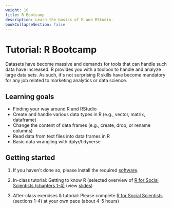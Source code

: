 ```yaml
---
weight: 10
title: R Bootcamp
description: Learn the basics of R and RStudio.
bookCollapseSection: false
---
```


# Tutorial: R Bootcamp

Datasets have become massive and demands for tools that can handle such data have increased. R provides you with a toolbox to handle and analyze large data sets. As such, it's not surprising R skills have become mandatory for any job  related to marketing analytics or data science.

## Learning goals

* Finding your way around R and RStudio
* Create and handle various data types in R (e.g., vector, matrix, dataframe)
* Change the content of data frames (e.g., create, drop, or rename columns)
* Read data from text files into data frames in R
* Basic data wrangling with dplyr/tidyverse
<!--Filter data in data frames (e.g., by index, logical expressions, missing records, etc.)
-->
<!--  * Apply basic programming concepts (if-else statements, for-loop, functions )
-->

## Getting started

1. If you haven't done so, please install the required [software](../software-installation).

2. In-class tutorial: Getting to know R (selected overview of [R for Social Scientists (chapters 1-4)](https://datacarpentry.org/r-socialsci/) (view [slides](tutorial.html))

3. After-class exercises & tutorial: Please complete [R for Social Scientists](https://datacarpentry.org/r-socialsci/) (sections 1-4) at your own pace (about 4-5 hours)

<!--
2. Please complete the Datacamp course ["Introduction to R"](https://www.datacamp.com/courses/free-introduction-to-r). No access to premium content? See [here to obtain access](../../../docs/course/support/datacamp).
-->
